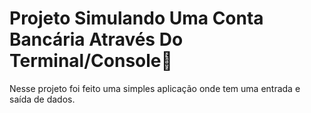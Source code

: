 
# Projeto Simulando Uma Conta Bancária Através Do Terminal/Console🎉

Nesse projeto foi feito uma simples aplicação onde tem uma entrada e saída de dados.
